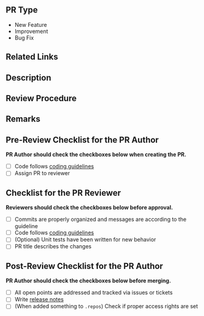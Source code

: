 ## PR Type

<!-- Select one and remove others. If an appropriate one is not listed, please write by yourself. -->

- New Feature
- Improvement
- Bug Fix

## Related Links

<!-- Please write related links to GitHub/Jira/Slack/etc. -->

## Description

<!-- Describe what this PR changes. -->

## Review Procedure

<!-- Explain how to review this PR. -->

## Remarks

<!-- Write remarks as you like if you need them. -->

## Pre-Review Checklist for the PR Author

**PR Author should check the checkboxes below when creating the PR.**

- [ ] Code follows [coding guidelines][coding-guidelines]
- [ ] Assign PR to reviewer

## Checklist for the PR Reviewer

**Reviewers should check the checkboxes below before approval.**

- [ ] Commits are properly organized and messages are according to the guideline
- [ ] Code follows [coding guidelines][coding-guidelines]
- [ ] (Optional) Unit tests have been written for new behavior
- [ ] PR title describes the changes

## Post-Review Checklist for the PR Author

**PR Author should check the checkboxes below before merging.**

- [ ] All open points are addressed and tracked via issues or tickets
- [ ] Write [release notes][release-notes]
- [ ] (When added something to `.repos`) Check if proper access rights are set

[coding-guidelines]: https://tier4.atlassian.net/wiki/spaces/AIP/pages/1194394777/T4
[release-notes]: https://tier4.atlassian.net/wiki/spaces/AIP/pages/563774416
